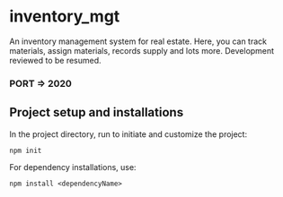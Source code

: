 # inventory_mgt
An inventory management system for real estate. Here, you can track materials, assign materials, records supply and lots more. Development reviewed to be resumed.


### PORT => 2020


## Project setup and installations
In the project directory, run to initiate and customize the project:
```
npm init
```

For dependency installations, use:
```
npm install <dependencyName>
```

